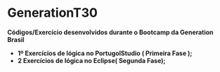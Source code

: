 # **GenerationT30**
**Códigos/Exercício desenvolvidos durante o Bootcamp da Generation Brasil**

* **1º Exercícios de lógica no PortugolStudio ( Primeira Fase );**
* **2  Exercícios de lógica no Eclipse( Segunda Fase);**

